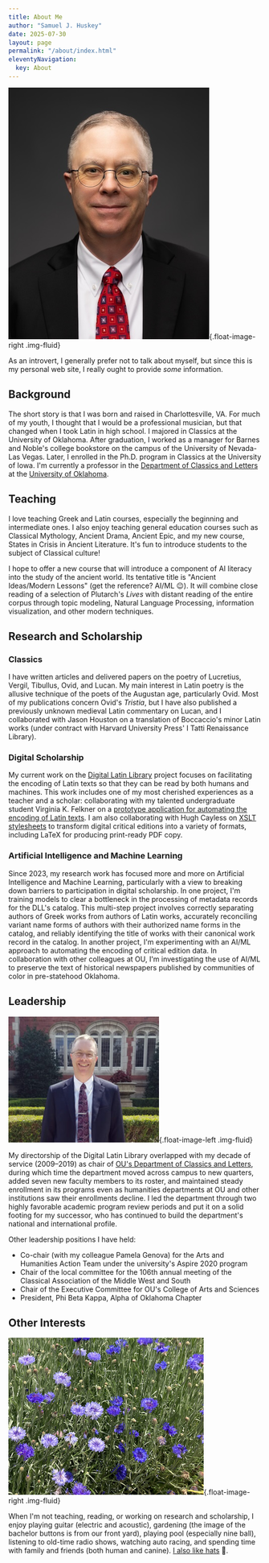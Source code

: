 ```yaml
---
title: About Me
author: "Samuel J. Huskey"
date: 2025-07-30
layout: page
permalink: "/about/index.html"
eleventyNavigation:
  key: About
---
```


![Samuel J Huskey](/assets/images/Samuel_Huskey_C&L_25.jpg "A picture of me in 2025"){.float-image-right .img-fluid}

As an introvert, I generally prefer not to talk about myself, but since this is my personal web site, I really ought to provide _some_ information.

## Background

The short story is that I was born and raised in Charlottesville, VA. For much of my youth, I thought that I would be a professional musician, but that changed when I took Latin in high school. I majored in Classics at the University of Oklahoma. After graduation, I worked as a manager for Barnes and Noble's college bookstore on the campus of the University of Nevada-Las Vegas. Later, I enrolled in the Ph.D. program in Classics at the University of Iowa. I'm currently a professor in the [Department of Classics and Letters](https://www.ou.edu/cas/classicsandletters) at the [University of Oklahoma](https://ou.edu/).

## Teaching

I love teaching Greek and Latin courses, especially the beginning and intermediate ones. I also enjoy teaching general education courses such as Classical Mythology, Ancient Drama, Ancient Epic, and my new course, States in Crisis in Ancient Literature. It's fun to introduce students to the subject of Classical culture!

I hope to offer a new course that will introduce a component of AI literacy into the study of the ancient world. Its tentative title is "Ancient Ideas/Modern Lessons" (get the reference? AI/ML 😉). It will combine close reading of a selection of Plutarch's *Lives* with distant reading of the entire corpus through topic modeling, Natural Language Processing, information visualization, and other modern techniques.

## Research and Scholarship

### Classics

I have written articles and delivered papers on the poetry of Lucretius, Vergil, Tibullus, Ovid, and Lucan. My main interest in Latin poetry is the allusive technique of the poets of the Augustan age, particularly Ovid. Most of my publications concern Ovid's *Tristia*, but I have also published a previously unknown medieval Latin commentary on Lucan, and I collaborated with Jason Houston on a translation of Boccaccio's minor Latin works (under contract with Harvard University Press' I Tatti Renaissance Library).

### Digital Scholarship

My current work on the [Digital Latin Library](https://digitallatin.org/) project focuses on facilitating the encoding of Latin texts so that they can be read by both humans and machines. This work includes one of my most cherished experiences as a teacher and a scholar: collaborating with my talented undergraduate student Virginia K. Felkner on a [prototype application for automating the encoding of Latin texts](http://doi:10.5281/zenodo.2658751). I am also collaborating with Hugh Cayless on [XSLT stylesheets](http://doi.org/10.5281/zenodo.3698122) to transform digital critical editions into a variety of formats, including LaTeX for producing print-ready PDF copy.

### Artificial Intelligence and Machine Learning

Since 2023, my research work has focused more and more on Artificial Intelligence and Machine Learning, particularly with a view to breaking down barriers to participation in digital scholarship. In one project, I'm training models to clear a bottleneck in the processing of metadata records for the DLL's catalog. This multi-step project involves correctly separating authors of Greek works from authors of Latin works, accurately reconciling variant name forms of authors with their authorized name forms in the catalog, and reliably identifying the title of works with their canonical work record in the catalog. In another project, I'm experimenting with an AI/ML approach to automating the encoding of critical edition data. In collaboration with other colleagues at OU, I'm investigating the use of AI/ML to preserve the text of historical newspapers published by communities of color in pre-statehood Oklahoma.

## Leadership

![Sam Huskey](/assets/images/sjhuskey-2017.jpg){.float-image-left .img-fluid}

My directorship of the Digital Latin Library overlapped with my decade of service (2009–2019) as chair of [OU's Department of Classics and Letters](https://ou.edu/cas/classicsandletters/), during which time the department moved across campus to new quarters, added seven new faculty members to its roster, and maintained steady enrollment in its programs even as humanities departments at OU and other institutions saw their enrollments decline. I led the department through two highly favorable academic program review periods and put it on a solid footing for my successor, who has continued to build the department's national and international profile.

Other leadership positions I have held:

- Co-chair (with my colleague Pamela Genova) for the Arts and Humanities Action Team under the university's Aspire 2020 program
- Chair of the local committee for the 106th annual meeting of the Classical Association of the Middle West and South
- Chair of the Executive Committee for OU's College of Arts and Sciences
- President, Phi Beta Kappa, Alpha of Oklahoma Chapter

## Other Interests

![Bachelor buttons](/assets/images/flowers.png){.float-image-right .img-fluid}

When I'm not teaching, reading, or working on research and scholarship, I enjoy playing guitar (electric and acoustic), gardening (the image of the bachelor buttons is from our front yard), playing pool (especially nine ball), listening to old-time radio shows, watching auto racing, and spending time with family and friends (both human and canine). [I also like hats](hats.html) 🤠.
